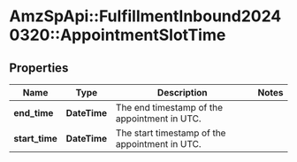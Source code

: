 # AmzSpApi::FulfillmentInbound20240320::AppointmentSlotTime

## Properties
Name | Type | Description | Notes
------------ | ------------- | ------------- | -------------
**end_time** | **DateTime** | The end timestamp of the appointment in UTC. | 
**start_time** | **DateTime** | The start timestamp of the appointment in UTC. | 

